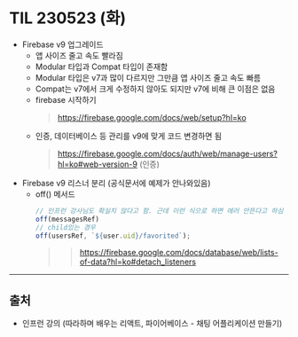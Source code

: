 # TIL 230523 (화) 

- Firebase v9 업그레이드
    - 앱 사이즈 줄고 속도 빨라짐
    - Modular 타입과 Compat 타입이 존재함
    - Modular 타입은 v7과 많이 다르지만 그만큼 앱 사이즈 줄고 속도 빠름
    - Compat는 v7에서 크게 수정하지 않아도 되지만 v7에 비해 큰 이점은 없음
    - firebase 시작하기
        > https://firebase.google.com/docs/web/setup?hl=ko
    - 인증, 데이터베이스 등 관리를 v9에 맞게 코드 변경하면 됨
        > https://firebase.google.com/docs/auth/web/manage-users?hl=ko#web-version-9 (인증)
- Firebase v9 리스너 분리 (공식문서에 예제가 안나와있음)
    - off() 메서드
        ```javascript
        // 인프런 강사님도 확실치 않다고 함. 근데 이런 식으로 하면 에러 안뜬다고 하심
        off(messagesRef)
        // child있는 경우
        off(usersRef, `${user.uid}/favorited`);
        ```
        >> https://firebase.google.com/docs/database/web/lists-of-data?hl=ko#detach_listeners

--- 
## 출처
- 인프런 강의 (따라하며 배우는 리액트, 파이어베이스 - 채팅 어플리케이션 만들기)